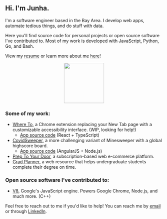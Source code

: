 ## Hi. I'm Junha.

I'm a software engineer based in the Bay Area. I develop web apps, automate tedious things, and do stuff with data.

Here you'll find source code for personal projects or open source software I've contributed to. Most of my work is developed with JavaScript, Python, Go, and Bash.

View my [resume](https://park-junha.github.io/Resume/) or learn more about me [here](https://junha.dev)!

<p align="center">
  <img width="128" src="https://github.com/park-junha/park-junha/blob/master/nu.gif">
</p>

### Some of my work:
- [Where To](https://chrome.google.com/webstore/detail/where-to/kdhcodpjaffhbbphkahnkbllddjihima), a Chrome extension replacing your New Tab page with a customizable accessibility interface. (WIP, looking for help!)
  - [App source code](https://github.com/park-junha/WhereTo) (React + TypeScript)
- [CovidSweeper](https://park-junha.github.io/CovidSweeper/), a more challenging variant of Minesweeper with a global highscore board.
  - [App source code](https://github.com/park-junha/CovidSweeper) (AngularJS + Node.js)
- [Prep To Your Door](https://preptoyourdoor.netlify.app), a subscription-based web e-commerce platform.
- [Grad Planner](http://gradplanner.us), a web resource that helps undergraduate students complete their degree on time.

### Open source software I've contributed to:
- [V8](https://github.com/v8/v8), Google's JavaScript engine. Powers Google Chrome, Node.js, and much more. (C++)

Feel free to reach out to me if you'd like to help! You can reach me by [email](mailto:jpark3@scu.edu) or through [LinkedIn](https://www.linkedin.com/in/park-junha/).
